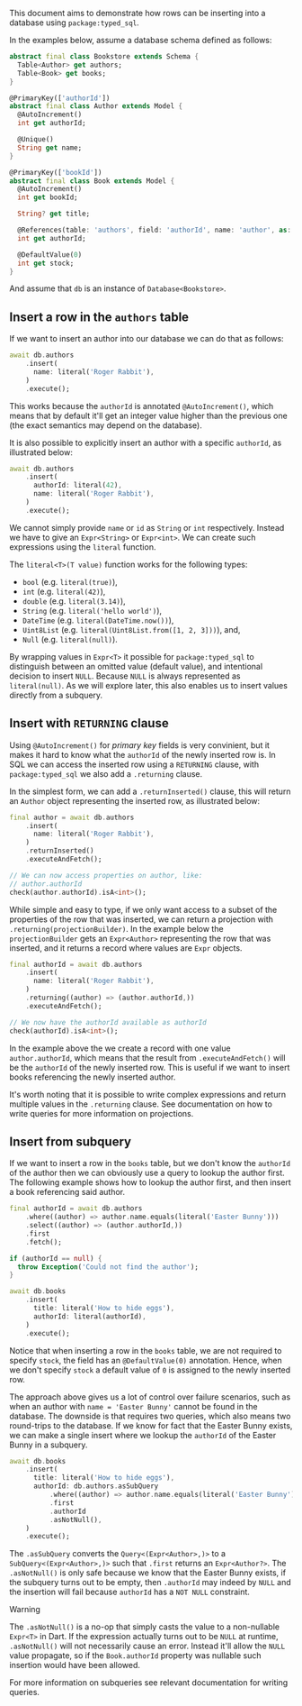 This document aims to demonstrate how rows can be inserting into a database
using `package:typed_sql`.

In the examples below, assume a database schema defined as follows:

```dart bookstore_test.dart#bookstore-schema
abstract final class Bookstore extends Schema {
  Table<Author> get authors;
  Table<Book> get books;
}

@PrimaryKey(['authorId'])
abstract final class Author extends Model {
  @AutoIncrement()
  int get authorId;

  @Unique()
  String get name;
}

@PrimaryKey(['bookId'])
abstract final class Book extends Model {
  @AutoIncrement()
  int get bookId;

  String? get title;

  @References(table: 'authors', field: 'authorId', name: 'author', as: 'books')
  int get authorId;

  @DefaultValue(0)
  int get stock;
}
```

And assume that `db` is an instance of
`Database<Bookstore>`.


## Insert a row in the `authors` table
If we want to insert an author into our database we can do that as follows:

```dart bookstore_test.dart#authors-insert
await db.authors
    .insert(
      name: literal('Roger Rabbit'),
    )
    .execute();
```

This works because the `authorId` is annotated `@AutoIncrement()`, which means
that by default it'll get an integer value higher than the previous one
(the exact semantics may depend on the database).

It is also possible to explicitly insert an author with a specific `authorId`,
as illustrated below:

```dart bookstore_test.dart#authors-insert-with-id
await db.authors
    .insert(
      authorId: literal(42),
      name: literal('Roger Rabbit'),
    )
    .execute();
```

We cannot simply provide `name` or `id` as
`String` or `int` respectively. Instead we have to give an `Expr<String>` or
`Expr<int>`. We can create such expressions using the `literal` function.

The `literal<T>(T value)` function works for the following types:
 * `bool` (e.g. `literal(true)`),
 * `int` (e.g. `literal(42)`),
 * `double` (e.g. `literal(3.14)`),
 * `String` (e.g. `literal('hello world')`),
 * `DateTime` (e.g. `literal(DateTime.now())`),
 * `Uint8List` (e.g. `literal(Uint8List.from([1, 2, 3]))`), and,
 * `Null` (e.g. `literal(null)`).

By wrapping values in `Expr<T>` it possible for `package:typed_sql` to
distinguish between an omitted value (default value), and intentional decision to
insert `NULL`. Because `NULL` is always represented as `literal(null)`.
As we will explore later, this also enables us to insert values directly
from a subquery.


## Insert with `RETURNING` clause
Using `@AutoIncrement()` for _primary key_ fields is very convinient, but it makes it
hard to know what the `authorId` of the newly inserted row is. In SQL we can
access the inserted row using a `RETURNING` clause, with `package:typed_sql` we
also add a `.returning` clause.

In the simplest form, we can add a `.returnInserted()` clause, this
will return an `Author` object representing the inserted row, as illustrated
below:

```dart bookstore_test.dart#authors-insert-returnInserted
final author = await db.authors
    .insert(
      name: literal('Roger Rabbit'),
    )
    .returnInserted()
    .executeAndFetch();

// We can now access properties on author, like:
// author.authorId
check(author.authorId).isA<int>();
```

While simple and easy to type, if we only want access to a subset of the
properties of the row that was inserted, we can return a projection with
`.returning(projectionBuilder)`. In the example below the `projectionBuilder`
gets an `Expr<Author>` representing the row that was inserted, and it returns
a record where values are `Expr` objects.

```dart bookstore_test.dart#authors-insert-returning-authorId
final authorId = await db.authors
    .insert(
      name: literal('Roger Rabbit'),
    )
    .returning((author) => (author.authorId,))
    .executeAndFetch();

// We now have the authorId available as authorId
check(authorId).isA<int>();
```

In the example above the we create a record with one value `author.authorId`,
which means that the result from `.executeAndFetch()` will be the `authorId`
of the newly inserted row. This is useful if we want to insert books referencing
the newly inserted author.

It's worth noting that it is possible to write complex expressions and return
multiple values in the `.returning` clause.
See documentation on how to write queries for more information on projections.

## Insert from subquery
If we want to insert a row in the `books` table, but we don't know the
`authorId` of the author then we can obviously use a query to lookup the author
first. The following example shows how to lookup the author first, and then
insert a book referencing said author.

```dart bookstore_test.dart#books-insert-w-lookup
final authorId = await db.authors
    .where((author) => author.name.equals(literal('Easter Bunny')))
    .select((author) => (author.authorId,))
    .first
    .fetch();

if (authorId == null) {
  throw Exception('Could not find the author');
}

await db.books
    .insert(
      title: literal('How to hide eggs'),
      authorId: literal(authorId),
    )
    .execute();
```

Notice that when inserting a row in the `books` table, we are not required to
specify `stock`, the field has an `@DefaultValue(0)` annotation. Hence, when
we don't specify `stock` a default value of `0` is assigned to the newly
inserted row.

The approach above gives us a lot of control over failure scenarios, such as
when an author with `name = 'Easter Bunny'` cannot be found in the database.
The downside is that requires two queries, which also means two round-trips to
the database. If we know for fact that the Easter Bunny exists, we can
make a single insert where we lookup the `authorId` of the Easter Bunny in a
subquery.

```dart bookstore_test.dart#books-insert-subquery
await db.books
    .insert(
      title: literal('How to hide eggs'),
      authorId: db.authors.asSubQuery
          .where((author) => author.name.equals(literal('Easter Bunny')))
          .first
          .authorId
          .asNotNull(),
    )
    .execute();
```

The `.asSubQuery` converts the `Query<(Expr<Author>,)>` to a
`SubQuery<(Expr<Author>,)>` such that `.first` returns an `Expr<Author?>`.
The `.asNotNull()` is only safe because we know that the Easter Bunny
exists, if the subquery turns out to be empty, then `.authorId` may indeed by
`NULL` and the insertion will fail because `authorId` has a `NOT NULL`
constraint.

> [!WARNING]
> The `.asNotNull()` is a no-op that simply casts the value to a
> non-nullable `Expr<T>` in Dart. If the expression actually turns out to be
> `NULL` at runtime, `.asNotNull()` will not necessarily cause an error.
> Instead it'll allow the `NULL` value propagate, so if the `Book.authorId`
> property was nullable such insertion would have been allowed.

For more information on subqueries see relevant documentation for writing
queries.
